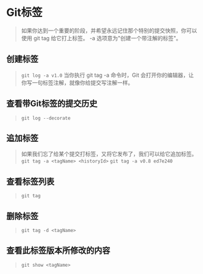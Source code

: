 # Git标签

>如果你达到一个重要的阶段，并希望永远记住那个特别的提交快照，你可以使用 git tag 给它打上标签。
>-a 选项意为"创建一个带注解的标签"。

## 创建标签
>`git log -a v1.0`
>当你执行 git tag -a 命令时，Git 会打开你的编辑器，让你写一句标签注解，就像你给提交写注解一样。

## 查看带Git标签的提交历史
>`git log --decorate`

## 追加标签
>如果我们忘了给某个提交打标签，又将它发布了，我们可以给它追加标签。
>`git tag -a <tagName> <historyId>`
>`git tag -a v0.8 ed7e240`

## 查看标签列表
>`git tag`

## 删除标签
>`git tag -d <tagName>`

## 查看此标签版本所修改的内容
>`git show <tagName>`